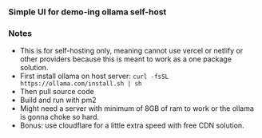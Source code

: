 ### Simple UI for demo-ing ollama self-host

### Notes
* This is for self-hosting only, meaning cannot use vercel or netlify or other providers because this is meant to work as a one package solution.
* First install ollama on host server: `curl -fsSL https://ollama.com/install.sh | sh`
* Then pull source code
* Build and run with pm2
* Might need a server with minimum of 8GB of ram to work or the ollama is gonna choke so hard.
* Bonus: use cloudflare for a little extra speed with free CDN solution.
